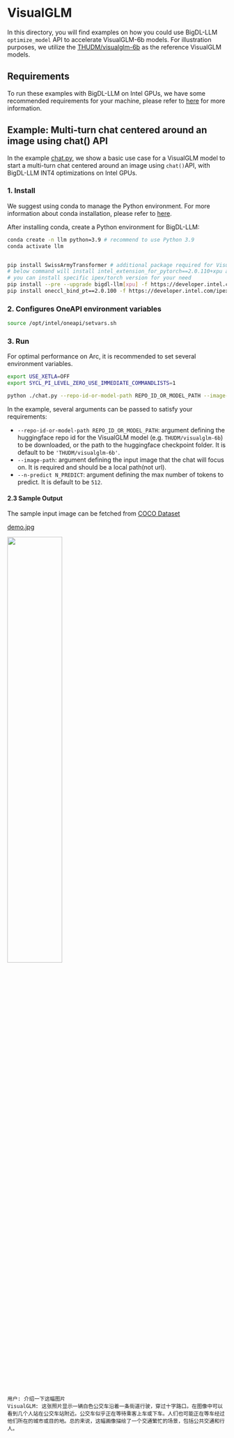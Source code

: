 # VisualGLM

In this directory, you will find examples on how you could use BigDL-LLM `optimize_model` API to accelerate VisualGLM-6b models. For illustration purposes, we utilize the [THUDM/visualglm-6b](https://huggingface.co/THUDM/visualglm-6b) as the reference VisualGLM models.

## Requirements

To run these examples with BigDL-LLM on Intel GPUs, we have some recommended requirements for your machine, please refer to [here](../README.md#recommended-requirements) for more information.

## Example: Multi-turn chat centered around an image using chat() API

In the example [chat.py](./chat.py), we show a basic use case for a VisualGLM model to start a multi-turn chat centered around an image using `chat()`API, with BigDL-LLM INT4 optimizations on Intel GPUs.

### 1. Install

We suggest using conda to manage the Python environment. For more information about conda installation, please refer to [here](https://docs.conda.io/en/latest/miniconda.html#).

After installing conda, create a Python environment for BigDL-LLM:

```bash
conda create -n llm python=3.9 # recommend to use Python 3.9
conda activate llm


pip install SwissArmyTransformer # additional package required for VisualGLM to conduct generation
# below command will install intel_extension_for_pytorch==2.0.110+xpu as default
# you can install specific ipex/torch version for your need
pip install --pre --upgrade bigdl-llm[xpu] -f https://developer.intel.com/ipex-whl-stable-xpu
pip install oneccl_bind_pt==2.0.100 -f https://developer.intel.com/ipex-whl-stable-xpu
```

### 2. Configures OneAPI environment variables

```bash
source /opt/intel/oneapi/setvars.sh
```

### 3. Run

For optimal performance on Arc, it is recommended to set several environment variables.

```bash
export USE_XETLA=OFF
export SYCL_PI_LEVEL_ZERO_USE_IMMEDIATE_COMMANDLISTS=1
```

```bash
python ./chat.py --repo-id-or-model-path REPO_ID_OR_MODEL_PATH --image-path IMAGE_PATH --n-predict N_PREDICT
```

In the example, several arguments can be passed to satisfy your requirements:

- `--repo-id-or-model-path REPO_ID_OR_MODEL_PATH`: argument defining the huggingface repo id for the VisualGLM model (e.g. `THUDM/visualglm-6b`) to be downloaded, or the path to the huggingface checkpoint folder. It is default to be `'THUDM/visualglm-6b'`.
- `--image-path`: argument defining the input image that the chat will focus on. It is required and should be a local path(not url).
- `--n-predict N_PREDICT`: argument defining the max number of tokens to predict. It is default to be `512`.

#### 2.3 Sample Output

The sample input image can be fetched from [COCO Dataset](https://cocodataset.org/#home)

[demo.jpg](https://cocodataset.org/#explore?id=70087)

<img src="http://farm8.staticflickr.com/7420/8726937863_e3bfa34795_z.jpg" width=50%>

```
用户: 介绍一下这幅图片
VisualGLM: 这张照片显示一辆白色公交车沿着一条街道行驶，穿过十字路口。在图像中可以看到几个人站在公交车站附近。公交车似乎正在等待乘客上车或下车。人们也可能正在等车经过他们所在的城市或目的地。总的来说，这幅画像描绘了一个交通繁忙的场景，包括公共交通和行人。
```
